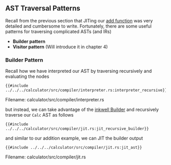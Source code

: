 ## AST Traversal Patterns

Recall from the previous section that JITing our [add function](./basic_llvm.md) was very detailed and cumbersome to write. Fortunately, there are some useful patterns for traversing complicated ASTs (and IRs)

* **Builder pattern**
* **Visitor pattern** (Will introduce it in chapter 4)

### Builder Pattern

Recall how we have interpreted our AST by traversing recursively and evaluating the nodes

```rust, no_run, noplaypen
{{#include ../../../calculator/src/compiler/interpreter.rs:interpreter_recursive}}
```
<span class="filename">Filename: calculator/src/compiler/interpreter.rs</span>

but instead, we can take advantage of the [inkwell Builder](https://thedan64.github.io/inkwell/inkwell/builder/struct.Builder.html) and recursively traverse our `Calc` AST as follows

```rust, no_run, noplaypen
{{#include ../../../calculator/src/compiler/jit.rs:jit_recursive_builder}}
```

and similar to our addition example, we can JIT the builder output

```rust, no_run, noplaypen
{{#include ../../../calculator/src/compiler/jit.rs:jit_ast}}
```
<span class="filename">Filename: calculator/src/compiler/jit.rs</span>
